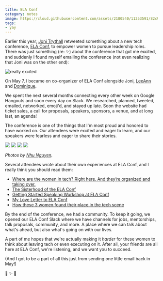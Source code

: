 ```yaml
---
title: ELA Conf
category: notes
image: https://cloud.githubusercontent.com/assets/2180540/11353591/82c9893a-9212-11e5-954e-3af8bb72f566.jpg
tags:
- yay
---
```


Earlier this year, [Joni Trythall](https://twitter.com/JoniTrythall) retweeted something about a new tech conference, [ELA Conf](http://elaconf.com), to empower women to pursue leadership roles. There was just something (re: :sparkles:) about the conference that got me excited, and suddenly I found myself emailing the conference (not even realizing that Joni was on the other end):

<div class="photos">
<img alt="really excited" src="https://cloud.githubusercontent.com/assets/2180540/11321762/54f6d1b8-9099-11e5-8803-cc56ab3f0334.png">
</div>

On May 7, I became on co-organizer of ELA Conf alongside Joni,  [LeeAnn](https://twitter.com/_leekinney) and [Dominique](https://twitter.com/deeclarkesays).

We spent the next several months connecting every other week on Google Hangouts and soon every day on Slack. We researched, planned, tweeted, emailed, networked, emoji'd, and stayed up late. Soon the website had ticket sales, a call for proposals, speakers, sponsors, a venue, and at long last, an agenda!

The conference is one of the things that I'm most proud and honored to have worked on. Our attendees were excited and eager to learn, and our speakers were fearless and eager to share their stories.

<div class="photos">
<img src="https://cloud.githubusercontent.com/assets/2180540/11356814/421920cc-922f-11e5-804c-d433978bcb37.jpg" alt=" " class="img-half">
<img src="https://cloud.githubusercontent.com/assets/2180540/11356815/42194138-922f-11e5-9fd4-de4388bb752d.jpg" alt=" " class="img-half">
<img src="https://cloud.githubusercontent.com/assets/2180540/11356817/421d2bf4-922f-11e5-8e1f-7f3d3df57f51.jpg" alt=" " class="img-half">
<img src="https://cloud.githubusercontent.com/assets/2180540/11356816/421c1dae-922f-11e5-9c1b-fb955ee8a027.jpg" alt=" " class="img-half">
</div>

<p class="small"><em>Photos by <a href="https://twitter.com/nhu313">Nhu Nguyen</a>.</em></p>

Several attendees wrote about their own experiences at ELA Conf, and I really think you should read them:

* [Where are the women in tech? Right here. And they’re organized and taking over.](http://killerfemme.com/2015/11/22/where-are-the-women-in-tech-right-here/)
* [The Sisterhood of the ELA Conf](https://medium.com/@ajpeddakotla/the-sisterhood-of-the-ela-conf-cd3fbc1cba41#.z13032tzn)
* [Getting Started Speaking Workshop at ELA Conf](http://laurenpittenger.com/getting-started-speaking-workshop-ela-conf/)
* [My Love Letter to ELA Conf](http://www.erin-good.com/blog/2015/11/23/my-love-letter-to-ela-conf)
* [How these 3 women found their place in the tech scene](http://technical.ly/philly/2015/11/23/dawn-mcdougall-code-for-philly-ela-conf/)

By the end of the conference, we had a community. To keep it going, we opened our ELA Conf Slack where we have channels for jobs, mentorships, talk proposals, community, and more. A place where we can talk about what's ahead, but also what's going on with our lives. 

A part of me hopes that we're actually making it *harder* for these women to think about leaving tech or even executing on it. After all, your friends are all here at ELA Conf, we're listening, and we want you to succeed.

(And I got to be a part of all this just from sending one little email back in May!)

:purple_heart: :sparkles: :raising_hand:

